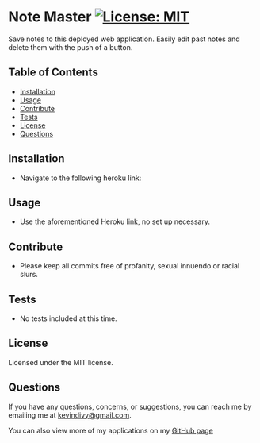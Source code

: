 
  # Note Master [![License: MIT](https://img.shields.io/badge/License-MIT-yellow.svg)](https://opensource.org/licenses/MIT)
  Save notes to this deployed web application. Easily edit past notes and delete them with the push of a button.

  ## Table of Contents

  * [Installation](#installation)
  * [Usage](#usage)
  * [Contribute](#contribute)
  * [Tests](#tests)
  * [License](#license)
  * [Questions](#questions)
    
  ## Installation
  
  * Navigate to the following heroku link:

  ## Usage
  
  * Use the aforementioned Heroku link, no set up necessary.

  ## Contribute
  
  * Please keep all commits free of profanity, sexual innuendo or racial slurs.

  ## Tests
  
  * No tests included at this time.

  ## License
  Licensed under the MIT license.

  ## Questions
  If you have any questions, concerns, or suggestions, you can reach me by emailing me at kevindivy@gmail.com. 
      
  You can also view more of my applications on my [GitHub page](https://github.com/kevin-ivy)